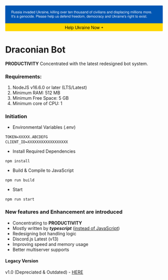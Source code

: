 [![SWUbanner](https://raw.githubusercontent.com/vshymanskyy/StandWithUkraine/main/banner2-direct.svg)](https://vshymanskyy.github.io/StandWithUkraine)

# Draconian Bot

**PRODUCTIVITY** Concentrated with the latest redesigned bot system.

### Requirements:

1. NodeJS v16.6.0 or later (LTS/Latest)
2. Minimum RAM: 512 MB
3. Minimum Free Space: 5 GB
4. Minimum core of CPU: 1

### Initiation

- Environmental Variables (.env)

```
TOKEN=XXXXX.ABCDEFG
CLIENT_ID=XXXXXXXXXXXXXXXXXX
```

- Install Required Dependencies

```
npm install
```

- Build & Compile to JavaScript

```
npm run build
```

- Start

```
npm run start
```

### New features and Enhancement are introduced

- Concentrating to **PRODUCTIVITY**
- Mostly written by **_typescript_** ([instead of JavaScript](https://medium.com/swlh/the-major-benefits-of-using-typescript-aa8553f5e2ed))
- Redesigning bot handling logic
- Discord.js Latest (v13)
- Improving speed and memory usage
- Better multiserver supports

#### Legacy Version

v1.0 (Depreciated & Outdated) - [HERE](https://github.com/RealKoolisw/DraconianBot/tree/v1.0-deprecated)
